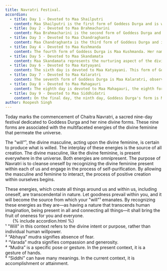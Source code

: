 ```yaml
---
title: Navratri Festival.
accordion: 
  - title: Day 1 - Devoted to Maa Shailputri
    content: Maa Shailputri is the first form of Goddess Durga and is worshipped on the first day. Her name literally means "daughter of the mountain." Often, the name and the artistic depictions embody the essence associated with these energies. Being a daughter of the mountain, what does it symbolize?<br/><br/>Mountains, metaphorically, can have many meanings in the spiritual realm. They represent aesthetic meanings of stability, such as symmetry, reliability, balance, strength, resilience, endurance, etc. This symbolism, for the disciple, hints towards the idea that is to be observed.
  - title: Day 2 - Devoted to Maa Brahmacharini
    content: Maa Brahmacharini is the second form of Goddess Durga and is observed on the second day. The name literally means “the one whose conduct is consistent with the idea of Brahman.”<br/><br/>The idea of Brahman, as explained in Adi Shankaracharya's Advaita Vedanta, is the ultimate reality or truth which is indescribable in words, or more precisely, in Shankaracharya’s own words, “Brahman is the ultimate, formless, and attributeless reality.” To observe Brahman, and to distinguish it from Maya, which is generally observed by human senses, is performed on this day. After the first day, where stability and strength are symbolized, on the second day, the disciple is asked to filter out the essential and non-essential elements.
  - title: Day 3 - Devoted to Maa Chandraghanta
    content: Maa Chandraghanta is the third form of Goddess Durga and is observed on the third day. The name literally translates to Chandra (Moon) and Ghanta (Bell). In the artistic depictions, she is depicted as a Goddess with a third eye.<br/><br/>The moon has always been associated with the inner world in the spiritual and esoteric world, and the bell is used to invoke the deities. Here, on the third day, the disciple is asked to invoke the inner world.
  - title: Day 4 - Devoted to Maa Kushmanda
    content: The fourth form of Goddess Durga is Maa Kushmanda. Her name translates to “little warmth of cosmic egg.”<br/><br/>On the fourth day, after observing three days, the disciple understands what their higher self is asking of them in their present worldly form. The cosmic egg symbolizes the fruit of the inner world.
  - title: Day 5 - Devoted to Maa Skandamata
    content: Maa Skandamata represents the nurturing aspect of the divine mother. She is the fifth form of Goddess Durga. Her name translates to “mother of Lord Kartikeya.”<br/><br/>Lord Kartikeya embodies the idea of courage and valor and is depicted as one who rides a peacock, symbolizing the subjugation of pride and ego. Adding another layer of mother over such symbolism is giving much-needed answers to the disciple on the fifth day of Navratri.
  - title: Day 6 - Devoted to Maa Katyayani
    content: The sixth day is devoted to Maa Katyayani. This form of Goddess Durga is associated with the idea of rigorous penance and devotion. In the artistic form, she is displaying Abhaya² and Varada³ Mudras⁴.<br/><br/>The story revolves around Sage Katyayana, who devoted himself to intense worship of Goddess Durga. Goddess Durga, pleased with his devotion, granted the sage his wish and manifested herself as his daughter. The symbolism of intense worship, and energy manifesting as a daughter, indicates the disciple's progress. From stability to understanding, to probing, to the divine egg, to the divine feminine, to divine birth.
  - title: Day 7 - Devoted to Maa Kalaratri
    content: The seventh form of Goddess Durga is Maa Kalaratri, observed on the seventh day. The name translates to “the night of death.” She symbolizes the destruction of ignorance and removal of darkness. Often depicted with flames coming from her nostrils.<br/><br/>From the seventh day onwards, the self and divine energies intertwine, oneness is observed, and the darkest corners are cleansed.
  - title: Day 8 - Devoted to Maa Mahagauri
    content: The eighth day is devoted to Maa Mahagauri, the eighth form of Goddess Durga. The name Mahagauri translates to “supreme white or fair.” She symbolizes purity, serenity, and tranquility.<br/><br/>The disciple is in sync with the energies of the universe and is ready for the interplay of the divine masculine and feminine.
  - title: Day 9 - Devoted to Maa Siddhidatri
    content: On the final day, the ninth day, Goddess Durga's form is Maa Siddhidatri. The name translates to “bestowed with Siddhi⁵.” She symbolizes the attainment of spiritual fulfillment.<br/><br/>The Navratri festival culminates on this day.
author: Roopesh Singh
---
```

Today marks the commencement of Chaitra Navratri, a sacred nine-day festival dedicated to Goddess Durga and her nine divine forms. These nine forms are associated with the multifaceted energies of the divine feminine that permeate the universe.

The "will"¹, the divine masculine, acting upon the divine feminine, is certain to produce what is willed. The interplay of these energies is the source of all creation. The divine masculine, like the divine feminine, is present everywhere in the universe. Both energies are omnipresent. The purpose of Navratri is to cleanse oneself by recognizing the divine feminine present within each of us and engage in the process of self-purification. By allowing the masculine and feminine to interact, the process of positive creation within ourselves begins.

These energies, which create all things around us and within us, including oneself, are transcendental in nature. Let goodness prevail within you, and it will become the source from which your "will"¹ emanates. By recognizing these energies as they are—as having a nature that transcends human imagination, being present in all and connecting all things—it shall bring the fruit of oneness for you and everyone.
<br/>
&nbsp; &nbsp; &nbsp; {% include accordion.html %}
<br/>
¹ "Will" in this context refers to the divine intent or purpose, rather than individual human willpower.<br/>
² “Abhaya” mudra signifies absence of fear.<br/>
³ “Varada” mudra signifies compassion and generosity.<br/>
⁴ “Mudra” is a specific pose or gesture. In the present context, it is a gesture of hands.<br/>
⁵ “Siddhi” can have many meanings. In the current context, it is accomplishment or attainment.